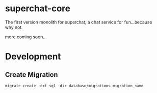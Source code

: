 superchat-core
===

The first version monolith for superchat, a chat service for fun...because why not.

more coming soon...

# Development

## Create Migration

```shell
migrate create -ext sql -dir database/migrations migration_name
```